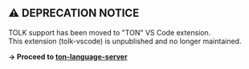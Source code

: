 ## ⚠️ DEPRECATION NOTICE

TOLK support has been moved to "TON" VS Code extension.  
This extension (tolk-vscode) is unpublished and no longer maintained.

**→ Proceed to [ton-language-server](https://github.com/ton-blockchain/ton-language-server)**
